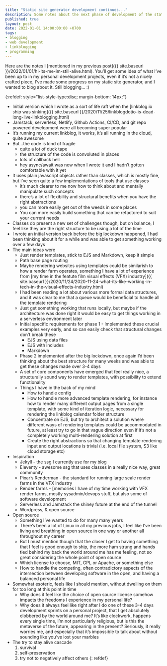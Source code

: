 ```yaml
---
title: "Static site generator development continues..."
description: Some notes about the next phase of development of the static site generator I'm using to build my linkblog
published: true
layout: post
date: 2022-01-01 14:00:00:00 +0700
tags:
- blogging
- web development
- linkblogging
- programming
---
```

Here are the notes I [mentioned in my previous post]({{ site.baseurl }}/2022/01/01/hi-its-me-im-still-alive.html). You’ll get some idea of what I’ve been up to in my personal development projects, even if it’s not a nicely crafted piece, I’ve made some progress on my static site generator, and I wanted to blog about it. Still blogging... :)

{:refdef: style="list-style-type:disc; margin-bottom: 14px;"}
- Initial version which I wrote as a sort of life raft when the [linkblog.io ship was sinking]({{ site.baseurl }}/2020/11/25/linkblogdotio-is-dead-long-live-linkblogging.html)
- Jamstack, serverless, Netlify, Github Actions, CI/CD, and git repo powered development were all becoming super popular
- It’s running my current linkblog, it works, it’s all running in the cloud, quite awesome 
- But...the code is kind of fragile
  - quite a lot of duck tape
  - the structure of the code is convoluted in places
  - lots of callback hell
  - hey async/await was new when I wrote it and I hadn’t gotten comfortable with it yet
- It uses plain javascript objects rather than classes, which is mostly fine, but I’ve seen quite a few implementations of tools that use classes
  - it’s much clearer to me now how to think about and mentally manipulate such concepts
  - there’s a lot of flexibility and structural benefits when you have the right abstractions
  - you can more easily get out of the weeds in some places
  - You can more easily build something that can be refactored to suit your current needs
- Classes do present a new set of challenges though, but on balance, I feel like they are the right structure to be using a lot of the time
- I wrote an initial version back before the big lockdown happened, I had been thinking about it for a while and was able to get something working over a few days
- The main ideas were
  - Just render templates, stick to EJS and Markdown, keep it simple
  - Path base page routing
  - Maybe rendering websites using templates could be similarish to how a render farm operates, something I have a lot of experience from [my time in the featute film visual effects (VFX) industry]({{ site.baseurl }}/2020/11/24/2020-11-24-what-its-like-working-in-tech-in-the-visual-effects-industry.html)
  - I had been reading a lot about various more formal data structures, and it was clear to me that a queue would be beneficial to handle all the template rendering 
  - Just get something working that runs locally, but maybe if the architecture was done right it would be easy to get things working in a serverless environment later
  - Initial specific requirements for phase 1 - Implemented these crucial examples very early, and so can easily check that structural changes don’t break these
    - EJS using data files
    - EJS with includes 
    - Markdown
  - Phase 2 implemented after the big lockdown, once again I’d been thinking about the best structure for many weeks and was able to get these changes made over 3-4 days
  - A set of core components have emerged that feel really nice, a structurally sound way to render templates, with possibility to extend functionality
  - Things I have in the back of my mind
    - How to handle config
    - How to handle more advanced template rendering, for instance how to render many different output pages from a single template, with some kind of iteration logic, necessary for rendering the linkblog calendar folder structure
    - Concentrate on EJS, but try to architect a solution where different ways of rendering templates could be accommodated in future, at least try to go in that vague direction even if it’s not a completely working multi-rendering solution at first 
    - Create the right abstractions so that changing template rendering input and output locations is trivial (i.e. local file system, S3 like cloud storage etc)
- Inspiration
  - Jekyll - the ssg I currently use for my blog
  - Eleventy - awesome ssg that uses classes in a really nice way, great community
  - Pixar’s Renderman - the standard for running large scale render farms in the VFX industry
  - Render farms - [memories I have of my time working with VFX render farms, mostly sysadmin/devops stuff, but also some of software development
  - Serverless and Jamstack the shiney future at the end of the tunnel
  - Wordpress, & open source
- Open source
  - Something I’ve wanted to do for many many years
  - There’s been a lot of Linux in all my previous jobs, I feel like I’ve been living and breathing in open source in one way or another all throughout my career
  - But I must mention though that the closer I get to having something that I feel is good enough to ship, the more ham strung and hands tied behind my back the world around me has me feeling, not so great considering the whole point of open source
  - Which license to choose, MIT, GPL or Apache, or something else
  - How to handle the competing, often contradictory aspects of the intersection between developing software in the open, and having a balanced personal life
- Somewhat esoteric, feels like I should mention, without dwelling on them for too long at this point in time 
  - Why does it feel like the choice of open source license somehow impacts the freedoms I experience in my personal life?
  - Why does it always feel like right after I do one of these 3-4 days development sprints on a personal project, that I get absolutely clobbered by the world around me? It’s like clockwork, happens every single time, I’m not particularly religious, but is this the metaverse of the future, appearing in the present? Seriously, it really worries me, and especially that it’s impossible to talk about without sounding like you’ve lost your marbles
- The try to stay alive cascade
    1. survival
    2. self-preservation
    3. try not to negatively affect others
{: refdef}